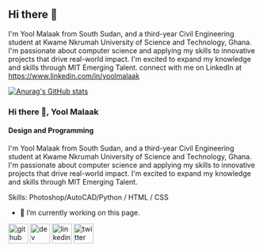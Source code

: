 ## Hi there 👋

I'm Yool Malaak from South Sudan, and a third-year Civil Engineering student at Kwame Nkrumah University of Science and Technology, Ghana.  I'm passionate about computer science and applying my skills to innovative projects that drive real-world impact. I'm excited to expand my knowledge and skills through MIT Emerging Talent. connect with me on LinkedIn at https://www.linkedin.com/in/yoolmalaak

[![Anurag's GitHub stats](https://github-readme-stats.vercel.app/api?username=yoolmalaak970)](https://github.com/anuraghazra/github-readme-stats)

### Hi there 👋, Yool Malaak
#### Design and Programming
I'm Yool Malaak from South Sudan, and a third-year Civil Engineering student at Kwame Nkrumah University of Science and Technology, Ghana. I'm passionate about computer science and applying my skills to innovative projects that drive real-world impact. I'm excited to expand my knowledge and skills through MIT Emerging Talent.

Skills: Photoshop/AutoCAD/Python / HTML / CSS

- 🔭 I’m currently working on this page. 


[<img src='https://cdn.jsdelivr.net/npm/simple-icons@3.0.1/icons/github.svg' alt='github' height='40'>](https://github.com/yoolmalaak790)  [<img src='https://cdn.jsdelivr.net/npm/simple-icons@3.0.1/icons/dev-dot-to.svg' alt='dev' height='40'>](https://dev.to/yoolmalaak790)  [<img src='https://cdn.jsdelivr.net/npm/simple-icons@3.0.1/icons/linkedin.svg' alt='linkedin' height='40'>](https://www.linkedin.com/in/yoolmalaak/)  [<img src='https://cdn.jsdelivr.net/npm/simple-icons@3.0.1/icons/twitter.svg' alt='twitter' height='40'>](https://twitter.com/Ymalaak)  

